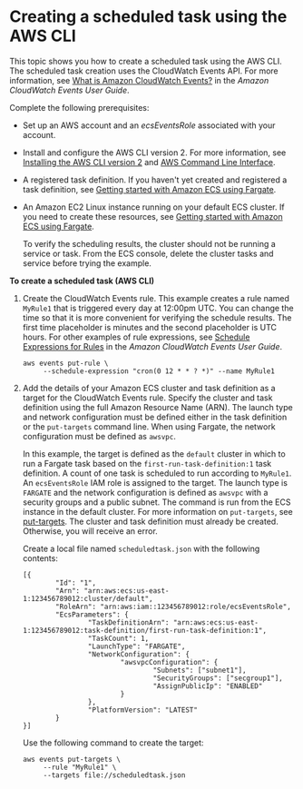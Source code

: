 # Creating a scheduled task using the AWS CLI<a name="scheduled_tasks_cli_tutorial"></a>

This topic shows you how to create a scheduled task using the AWS CLI\. The scheduled task creation uses the CloudWatch Events API\. For more information, see [What is Amazon CloudWatch Events?](https://docs.aws.amazon.com/AmazonCloudWatch/latest/events/WhatIsCloudWatchEvents.html) in the *Amazon CloudWatch Events User Guide*\.

Complete the following prerequisites:
+ Set up an AWS account and an *ecsEventsRole* associated with your account\.
+ Install and configure the AWS CLI version 2\. For more information, see [Installing the AWS CLI version 2](https://docs.aws.amazon.com/https://docs.aws.amazon.com/cli/latest/userguide/install-cliv2.html) and [AWS Command Line Interface](https://docs.aws.amazon.com/cli/latest/userguide/cli-environment.html)\.
+ A registered task definition\. If you haven't yet created and registered a task definition, see [Getting started with Amazon ECS using Fargate](getting-started-fargate.md)\.
+ An Amazon EC2 Linux instance running on your default ECS cluster\. If you need to create these resources, see [Getting started with Amazon ECS using Fargate](getting-started-fargate.md)\.

  To verify the scheduling results, the cluster should not be running a service or task\. From the ECS console, delete the cluster tasks and service before trying the example\.

**To create a scheduled task \(AWS CLI\)**

1. Create the CloudWatch Events rule\. This example creates a rule named `MyRule1` that is triggered every day at 12:00pm UTC\. You can change the time so that it is more convenient for verifying the schedule results\. The first time placeholder is minutes and the second placeholder is UTC hours\. For other examples of rule expressions, see [Schedule Expressions for Rules](https://docs.aws.amazon.com/AmazonCloudWatch/latest/events/ScheduledEvents.html) in the *Amazon CloudWatch Events User Guide*\.

   ```
   aws events put-rule \
        --schedule-expression "cron(0 12 * * ? *)" --name MyRule1
   ```

1. Add the details of your Amazon ECS cluster and task definition as a target for the CloudWatch Events rule\. Specify the cluster and task definition using the full Amazon Resource Name \(ARN\)\. The launch type and network configuration must be defined either in the task definition or the `put-targets` command line\. When using Fargate, the network configuration must be defined as `awsvpc`\.

   In this example, the target is defined as the `default` cluster in which to run a Fargate task based on the `first-run-task-definition:1` task definition\. A count of one task is scheduled to run according to `MyRule1`\. An `ecsEventsRole` IAM role is assigned to the target\. The launch type is `FARGATE` and the network configuration is defined as `awsvpc` with a security groups and a public subnet\. The command is run from the ECS instance in the default cluster\. For more information on `put-targets`, see [put\-targets](https://docs.aws.amazon.com/cli/latest/reference/events/put-targets.html)\. The cluster and task definition must already be created\. Otherwise, you will receive an error\.

   Create a local file named `scheduledtask.json` with the following contents:

   ```
   [{
           "Id": "1",
           "Arn": "arn:aws:ecs:us-east-1:123456789012:cluster/default",
           "RoleArn": "arn:aws:iam::123456789012:role/ecsEventsRole",
           "EcsParameters": {
                   "TaskDefinitionArn": "arn:aws:ecs:us-east-1:123456789012:task-definition/first-run-task-definition:1",
                   "TaskCount": 1,
                   "LaunchType": "FARGATE",
                   "NetworkConfiguration": {
                           "awsvpcConfiguration": {
                                   "Subnets": ["subnet1"],
                                   "SecurityGroups": ["secgroup1"],
                                   "AssignPublicIp": "ENABLED"
                           }
                   },
                   "PlatformVersion": "LATEST"
           }
   }]
   ```

   Use the following command to create the target:

   ```
   aws events put-targets \
        --rule "MyRule1" \
        --targets file://scheduledtask.json
   ```